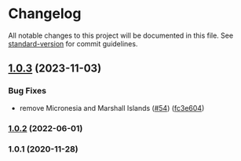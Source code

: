 # Changelog

All notable changes to this project will be documented in this file. See [standard-version](https://github.com/conventional-changelog/standard-version) for commit guidelines.

## [1.0.3](https://github.com/justinlettau/states-us/compare/v1.0.2...v1.0.3) (2023-11-03)


### Bug Fixes

* remove Micronesia and Marshall Islands ([#54](https://github.com/justinlettau/states-us/issues/54)) ([fc3e604](https://github.com/justinlettau/states-us/commit/fc3e6040cfe3974ea21e144b13e3b8cec256153c))

### [1.0.2](https://github.com/justinlettau/states-us/compare/v1.0.1...v1.0.2) (2022-06-01)

### 1.0.1 (2020-11-28)
